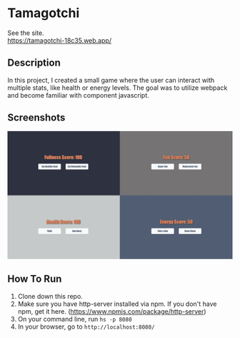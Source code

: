 # Tamagotchi 
See the site.    
https://tamagotchi-18c35.web.app/

## Description 
In this project, I created a small game where the user can interact with multiple stats, like health or energy levels. The goal was to utilize webpack and become familiar with component javascript. 

## Screenshots

![Project Screenshot](https://raw.githubusercontent.com/ToddSpainhour/tamagotchi/master/src/screenshots/tamagotchi_v2.JPG)

## How To Run
1. Clone down this repo.
1. Make sure you have http-server installed via npm. If you don't have npm, get it here. (https://www.npmjs.com/package/http-server) 
1. On your command line, run `hs -p 8080`
1. In your browser, go to `http://localhost:8080/`
